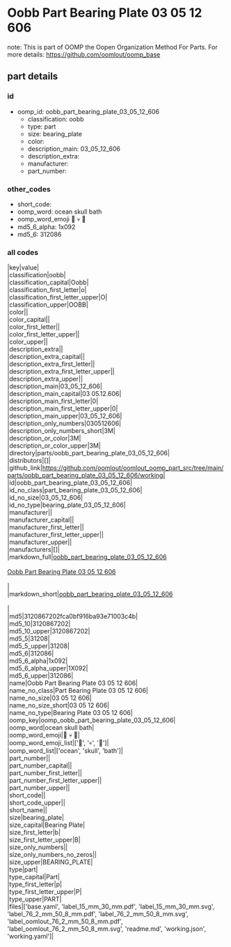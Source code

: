# Oobb Part Bearing Plate 03 05 12 606  

note: This is part of OOMP the Oopen Organization Method For Parts. For more details: https://github.com/oomlout/oomp_base

##  part details





### id
* oomp_id: oobb_part_bearing_plate_03_05_12_606
  * classification: oobb
  * type: part
  * size: bearing_plate
  * color: 
  * description_main: 03_05_12_606
  * description_extra: 
  * manufacturer: 
  * part_number: 

### other_codes
* short_code: 
* oomp_word: ocean skull bath
* oomp_word_emoji :ocean: :skull: :bath:
* md5_6_alpha: 1x092
* md5_6: 312086

### all codes 
|key|value|  
|classification|oobb|  
|classification_capital|Oobb|  
|classification_first_letter|o|  
|classification_first_letter_upper|O|  
|classification_upper|OOBB|  
|color||  
|color_capital||  
|color_first_letter||  
|color_first_letter_upper||  
|color_upper||  
|description_extra||  
|description_extra_capital||  
|description_extra_first_letter||  
|description_extra_first_letter_upper||  
|description_extra_upper||  
|description_main|03_05_12_606|  
|description_main_capital|03 05.12.606|  
|description_main_first_letter|0|  
|description_main_first_letter_upper|0|  
|description_main_upper|03_05_12_606|  
|description_only_numbers|030512606|  
|description_only_numbers_short|3M|  
|description_or_color|3M|  
|description_or_color_upper|3M|  
|directory|parts/oobb_part_bearing_plate_03_05_12_606|  
|distributors|[]|  
|github_link|https://github.com/oomlout/oomlout_oomp_part_src/tree/main/parts/oobb_part_bearing_plate_03_05_12_606/working|  
|id|oobb_part_bearing_plate_03_05_12_606|  
|id_no_class|part_bearing_plate_03_05_12_606|  
|id_no_size|03_05_12_606|  
|id_no_type|bearing_plate_03_05_12_606|  
|manufacturer||  
|manufacturer_capital||  
|manufacturer_first_letter||  
|manufacturer_first_letter_upper||  
|manufacturer_upper||  
|manufacturers|[]|  
|markdown_full|[oobb_part_bearing_plate_03_05_12_606](https://github.com/oomlout/oomlout_oomp_part_src/tree/main/parts/oobb_part_bearing_plate_03_05_12_606/working)<br>[](https://github.com/oomlout/oomlout_oomp_part_src/tree/main/parts/oobb_part_bearing_plate_03_05_12_606/working)<br>[Oobb Part Bearing Plate 03 05 12 606](https://github.com/oomlout/oomlout_oomp_part_src/tree/main/parts/oobb_part_bearing_plate_03_05_12_606/working)<br><br>|  
|markdown_short|[oobb_part_bearing_plate_03_05_12_606](https://github.com/oomlout/oomlout_oomp_part_src/tree/main/parts/oobb_part_bearing_plate_03_05_12_606/working)<br><br>|  
|md5|3120867202fca0bf916ba93e71003c4b|  
|md5_10|3120867202|  
|md5_10_upper|3120867202|  
|md5_5|31208|  
|md5_5_upper|31208|  
|md5_6|312086|  
|md5_6_alpha|1x092|  
|md5_6_alpha_upper|1X092|  
|md5_6_upper|312086|  
|name|Oobb Part Bearing Plate 03 05 12 606|  
|name_no_class|Part Bearing Plate 03 05 12 606|  
|name_no_size|03 05 12 606|  
|name_no_size_short|03 05 12 606|  
|name_no_type|Bearing Plate 03 05 12 606|  
|oomp_key|oomp_oobb_part_bearing_plate_03_05_12_606|  
|oomp_word|ocean skull bath|  
|oomp_word_emoji|:ocean: :skull: :bath:|  
|oomp_word_emoji_list|[':ocean:', ':skull:', ':bath:']|  
|oomp_word_list|['ocean', 'skull', 'bath']|  
|part_number||  
|part_number_capital||  
|part_number_first_letter||  
|part_number_first_letter_upper||  
|part_number_upper||  
|short_code||  
|short_code_upper||  
|short_name||  
|size|bearing_plate|  
|size_capital|Bearing Plate|  
|size_first_letter|b|  
|size_first_letter_upper|B|  
|size_only_numbers||  
|size_only_numbers_no_zeros||  
|size_upper|BEARING_PLATE|  
|type|part|  
|type_capital|Part|  
|type_first_letter|p|  
|type_first_letter_upper|P|  
|type_upper|PART|  
|files|['base.yaml', 'label_15_mm_30_mm.pdf', 'label_15_mm_30_mm.svg', 'label_76_2_mm_50_8_mm.pdf', 'label_76_2_mm_50_8_mm.svg', 'label_oomlout_76_2_mm_50_8_mm.pdf', 'label_oomlout_76_2_mm_50_8_mm.svg', 'readme.md', 'working.json', 'working.yaml']|  
